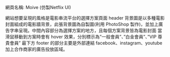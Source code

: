 網頁名稱: Moive (仿製Netflix UI)

網站想要呈現的風格是電影串流平台的選擇方案頁面
header 背景圖是以多種電影封面組成的電影牆背景，此張背景圖為自製圖(利用 PhotoShop 製作)，並加上廣告字串呈現。中間內容部分為選擇方案的地方，且每個方案背景皆為電影封面
當滑鼠移動到方案時會有 hover 效果，分別標示為”一般會員”、”白金會員”、”VIP 尊貴會員”
最下方 footer 的部分主要是外部連結 facebook、instagram、youtube 加上合作商家的廣告投放區域。
